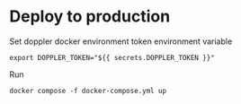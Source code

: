 # Deploy to production

Set doppler docker environment token environment variable
```
export DOPPLER_TOKEN="${{ secrets.DOPPLER_TOKEN }}"
```

Run
```
docker compose -f docker-compose.yml up
```

